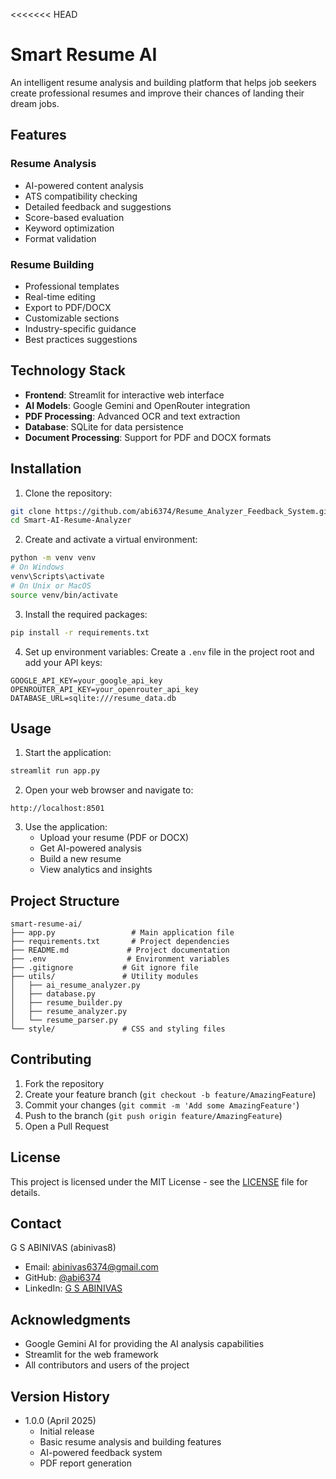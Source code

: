<<<<<<< HEAD
# Smart Resume AI

An intelligent resume analysis and building platform that helps job seekers create professional resumes and improve their chances of landing their dream jobs.

## Features

### Resume Analysis
- AI-powered content analysis
- ATS compatibility checking
- Detailed feedback and suggestions
- Score-based evaluation
- Keyword optimization
- Format validation

### Resume Building
- Professional templates
- Real-time editing
- Export to PDF/DOCX
- Customizable sections
- Industry-specific guidance
- Best practices suggestions

## Technology Stack

- **Frontend**: Streamlit for interactive web interface
- **AI Models**: Google Gemini and OpenRouter integration
- **PDF Processing**: Advanced OCR and text extraction
- **Database**: SQLite for data persistence
- **Document Processing**: Support for PDF and DOCX formats

## Installation

1. Clone the repository:
```bash
git clone https://github.com/abi6374/Resume_Analyzer_Feedback_System.git
cd Smart-AI-Resume-Analyzer
```

2. Create and activate a virtual environment:
```bash
python -m venv venv
# On Windows
venv\Scripts\activate
# On Unix or MacOS
source venv/bin/activate
```

3. Install the required packages:
```bash
pip install -r requirements.txt
```

4. Set up environment variables:
Create a `.env` file in the project root and add your API keys:
```
GOOGLE_API_KEY=your_google_api_key
OPENROUTER_API_KEY=your_openrouter_api_key
DATABASE_URL=sqlite:///resume_data.db
```

## Usage

1. Start the application:
```bash
streamlit run app.py
```

2. Open your web browser and navigate to:
```
http://localhost:8501
```

3. Use the application:
   - Upload your resume (PDF or DOCX)
   - Get AI-powered analysis
   - Build a new resume
   - View analytics and insights

## Project Structure

```
smart-resume-ai/
├── app.py                 # Main application file
├── requirements.txt       # Project dependencies
├── README.md             # Project documentation
├── .env                  # Environment variables
├── .gitignore           # Git ignore file
├── utils/               # Utility modules
│   ├── ai_resume_analyzer.py
│   ├── database.py
│   ├── resume_builder.py
│   ├── resume_analyzer.py
│   └── resume_parser.py
└── style/               # CSS and styling files
```

## Contributing

1. Fork the repository
2. Create your feature branch (`git checkout -b feature/AmazingFeature`)
3. Commit your changes (`git commit -m 'Add some AmazingFeature'`)
4. Push to the branch (`git push origin feature/AmazingFeature`)
5. Open a Pull Request

## License

This project is licensed under the MIT License - see the [LICENSE](LICENSE) file for details.

## Contact

G S ABINIVAS (abinivas8)
- Email: abinivas6374@gmail.com
- GitHub: [@abi6374](https://github.com/abi6374)
- LinkedIn: [G S ABINIVAS](https://linkedin.com/in/abinivas8)

## Acknowledgments

- Google Gemini AI for providing the AI analysis capabilities
- Streamlit for the web framework
- All contributors and users of the project

## Version History

- 1.0.0 (April 2025)
  - Initial release
  - Basic resume analysis and building features
  - AI-powered feedback system
  - PDF report generation
